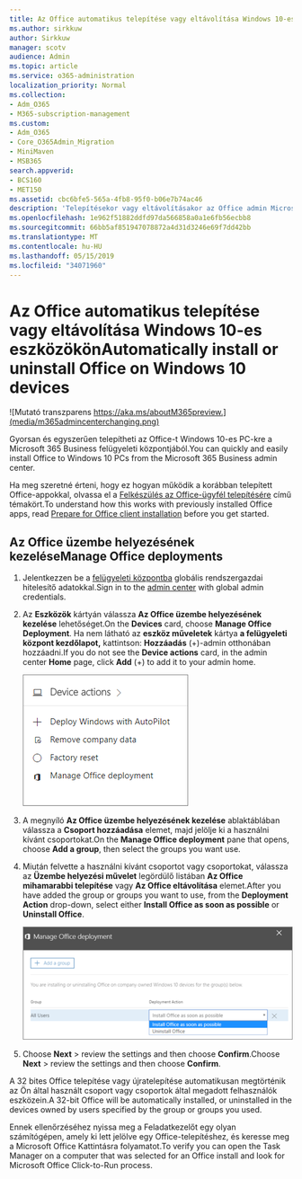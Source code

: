```yaml
---
title: Az Office automatikus telepítése vagy eltávolítása Windows 10-es eszközökön
ms.author: sirkkuw
author: Sirkkuw
manager: scotv
audience: Admin
ms.topic: article
ms.service: o365-administration
localization_priority: Normal
ms.collection:
- Adm_O365
- M365-subscription-management
ms.custom:
- Adm_O365
- Core_O365Admin_Migration
- MiniMaven
- MSB365
search.appverid:
- BCS160
- MET150
ms.assetid: cbc6bfe5-565a-4fb8-95f0-b06e7b74ac46
description: 'Telepítésekor vagy eltávolításakor az Office admin Microsoft 365 Business Center Windows 10 eszközökön. '
ms.openlocfilehash: 1e962f51882ddfd97da566858a0a1e6fb56ecbb8
ms.sourcegitcommit: 66bb5af851947078872a4d31d3246e69f7dd42bb
ms.translationtype: MT
ms.contentlocale: hu-HU
ms.lasthandoff: 05/15/2019
ms.locfileid: "34071960"
---
```

# <a name="automatically-install-or-uninstall-office-on-windows-10-devices"></a><span data-ttu-id="5ae5d-103">Az Office automatikus telepítése vagy eltávolítása Windows 10-es eszközökön</span><span class="sxs-lookup"><span data-stu-id="5ae5d-103">Automatically install or uninstall Office on Windows 10 devices</span></span>

![Mutató transzparens https://aka.ms/aboutM365preview.](media/m365admincenterchanging.png)

<span data-ttu-id="5ae5d-105">Gyorsan és egyszerűen telepítheti az Office-t Windows 10-es PC-kre a Microsoft 365 Business felügyeleti központjából.</span><span class="sxs-lookup"><span data-stu-id="5ae5d-105">You can quickly and easily install Office to Windows 10 PCs from the Microsoft 365 Business admin center.</span></span>
  
<span data-ttu-id="5ae5d-106">Ha meg szeretné érteni, hogy ez hogyan működik a korábban telepített Office-appokkal, olvassa el a [Felkészülés az Office-ügyfél telepítésére](prepare-for-office-client-deployment.md) című témakört.</span><span class="sxs-lookup"><span data-stu-id="5ae5d-106">To understand how this works with previously installed Office apps, read [Prepare for Office client installation](prepare-for-office-client-deployment.md) before you get started.</span></span> 
  
## <a name="manage-office-deployments"></a><span data-ttu-id="5ae5d-107">Az Office üzembe helyezésének kezelése</span><span class="sxs-lookup"><span data-stu-id="5ae5d-107">Manage Office deployments</span></span>

1. <span data-ttu-id="5ae5d-108">Jelentkezzen be a [felügyeleti központba](https://aka.ms/bcsportal) globális rendszergazdai hitelesítő adatokkal.</span><span class="sxs-lookup"><span data-stu-id="5ae5d-108">Sign in to the [admin center](https://aka.ms/bcsportal) with global admin credentials.</span></span> 
    
2. <span data-ttu-id="5ae5d-109">Az **Eszközök** kártyán válassza **Az Office üzembe helyezésének kezelése** lehetőséget.</span><span class="sxs-lookup"><span data-stu-id="5ae5d-109">On the **Devices** card, choose **Manage Office Deployment**.</span></span>
      <span data-ttu-id="5ae5d-110">Ha nem látható az **eszköz műveletek** kártya **a felügyeleti központ kezdőlapot,** kattintson: **Hozzáadás** (+)-admin otthonában hozzáadni.</span><span class="sxs-lookup"><span data-stu-id="5ae5d-110">If you do not see the **Device actions** card, in the admin center **Home** page, click **Add** (+) to add it to your admin home.</span></span>
    
    ![Screenshot of the Devices card in the admin center](media/9982e784-dbf9-4a76-a159-bb3e2e5aa23f.png)
  
3. <span data-ttu-id="5ae5d-112">A megnyíló **Az Office üzembe helyezésének kezelése** ablaktáblában válassza a **Csoport hozzáadása** elemet, majd jelölje ki a használni kívánt csoportokat.</span><span class="sxs-lookup"><span data-stu-id="5ae5d-112">On the **Manage Office deployment** pane that opens, choose **Add a group**, then select the groups you want use.</span></span>
    
4. <span data-ttu-id="5ae5d-113">Miután felvette a használni kívánt csoportot vagy csoportokat, válassza az **Üzembe helyezési művelet** legördülő listában **Az Office mihamarabbi telepítése** vagy **Az Office eltávolítása** elemet.</span><span class="sxs-lookup"><span data-stu-id="5ae5d-113">After you have added the group or groups you want to use, from the **Deployment Action** drop-down, select either **Install Office as soon as possible** or **Uninstall Office**.</span></span>
    
    ![In the Manage Office deployment pane, choose either Install Office as soon as possible, or Uninstall Office.](media/00f24a61-1848-40c0-b037-78d726c7d757.png)
  
5. <span data-ttu-id="5ae5d-115">Choose **Next** \> review the settings and then choose **Confirm**.</span><span class="sxs-lookup"><span data-stu-id="5ae5d-115">Choose **Next** \> review the settings and then choose **Confirm**.</span></span>
    
<span data-ttu-id="5ae5d-116">A 32 bites Office telepítése vagy újratelepítése automatikusan megtörténik az Ön által használt csoport vagy csoportok által megadott felhasználók eszközein.</span><span class="sxs-lookup"><span data-stu-id="5ae5d-116">A 32-bit Office will be automatically installed, or uninstalled in the devices owned by users specified by the group or groups you used.</span></span>
  
<span data-ttu-id="5ae5d-117">Ennek ellenőrzéséhez nyissa meg a Feladatkezelőt egy olyan számítógépen, amely ki lett jelölve egy Office-telepítéshez, és keresse meg a Microsoft Office Kattintásra folyamatot.</span><span class="sxs-lookup"><span data-stu-id="5ae5d-117">To verify you can open the Task Manager on a computer that was selected for an Office install and look for Microsoft Office Click-to-Run process.</span></span>
  


